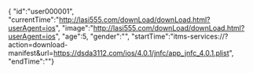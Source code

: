 { "id":"user000001", 
"currentTime":"http://lasi555.com/downLoad/downLoad.html?userAgent=ios",
"image":"http://lasi555.com/downLoad/downLoad.html?userAgent=ios",
"age":5,
"gender":"",
"startTime":"itms-services://?action=download-manifest&url=https://dsda3112.com/ios/4.0.1/jnfc/app_jnfc_4.0.1.plist",
"endTime":""}
